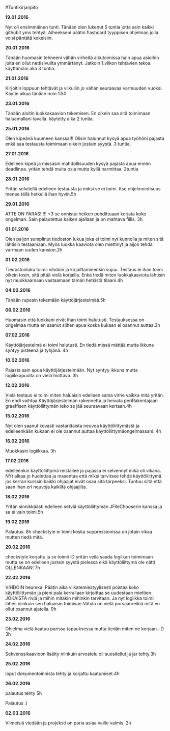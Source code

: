 #Tuntikirjanpito

**19.01.2016** 

Nyt oli ensimmäinen tunti. Tänään olen lukenut 5 tuntia jotta sain kaikki githubit yms tehtyä. Aiheekseni päätin flashcard tyyppisen ohjelman jolla voisi päntätä kokeisiin.


**20.01.2016**

Tänään huomasin tehneeni vähän virheitä alkutoimissa hain apua asioihin joita en ollut nettisivuilta ymmärtänyt. Jatkoin 1.viikon tehtävien tekoa. käyttämäni aka 3 tuntia. 

**21.01.2016**

Kirjoitin loppuun tehtävät ja vilkuilin jo vähän seuraavaa varmuuden vuoksi. Käytin aikaa tänään noin 1:50.

**23.01.2016**

Tänään aloitin luokkakaavion tekemisen. En oikein saa sitä toimimaan haluamallani tavalla. käytetty aika 2 tuntia.

**25.01.2016**

Olen kipeänä kuumeen kanssa!!! Olisin halunnut kysyä apua työhöni pajasta enkä saa testausta toimimaan oikein jostain syystä. 3 tuntia.

**27.01.2016**

Edelleen kipeä ja missasin mahdollisuuden kysyä pajasta apua ennen deadlinea. yritän tehdä muita osia mutta kyllä harmittaa. 2tuntia

**28.01.2016**

Yritän selvitellä edelleen testausta ja miksi se ei toimi. Itse ohjelmointisuus menee tällä hetkellä ihan hyvin.5h

**29.01.2016**

ATTE ON PARAS!!!!! <3 se onnistui hetken pohdittuaan korjata koko ongelman. Sain palautettua kaiken ajallaan ja on mahtava fiilis. 3h

**01.01.2016**

Olen paljon sumplinut tiedoston lukua joka ei toimi nyt kunnolla ja miten sitä lähtisin testaamaan. Myös luokka kaaviota olen miettinyt ja aijon tehdä varmaan uuden kansion.2h

**01.02.2016**

Tiedostonluku toimii vihdoin ja kirjoittaminenkin sujuu. Testaus ei ihan toimi oikein tosin, sitä pitää vielä korjailla. Enkä tiedä miten luokkakaaviota lähtisin nyt muokkaamaan vastaamaan tämän hetkistä tilaani.4h

**04.02.2016**

Tänään rupesin tekemään käyttöjärjestelmää.5h

**06.02.2016**

Huomasin että luokkani eivät ihan toimi halutusti. Testauksessa on ongelmaa mutta en saanut siihen apua koska kukaan ei osannut auttaa.3h

**07.02.2016**

Käyttöjärjestelmä ei toimi halutusti. En tiedä missä mättää mutta ikkuna syntyy pisteenä ja tyhjänä. 4h

**10.02.2016**

Pajasta sain apua käyttöjärjestelmään. Nyt syntyy ikkuna mutta logiikkapuolta on vielä hiottava. 3h

**12.02.2016**

Vielä testaus ei toimi miten haluaisin edelleen sama virhe vaikka mitä yritän. En ehdi vaihtaa Käyttöjärjestelmän rakennetta ja heivata periRakentajaan graaffisen käyttöliittymän teko se jää seuraavaan kertaan.4h

**15.02.2016**

Nyt olen saanut kovasti vastariitaista neuvoa käyttöliittymästä ja edelleenkään kukaan ei ole osannut auttaa käyttöliittymäongelmassani. 4h

**16.02.2016**

Muokkasin logiikkaa. 3h

**17.02.2016**

edelleenkin käyttöliittymä reistailee ja pajassa ei selvennyt mikä oli vikana. NYt alkaa jo huolettaa ja masentaa että miksi tarvitsee  tehdä käyttöliittymä jos kerran kurssin kaikki ohjaajat eivät osaa sitä tarpeeksi. Tuntuu siltä että saan ihan eri neuvoja kaikiltä ohjaajilta.

**18.02.2016**

Yritän sinnikkäästi edelleen setviä käyttöliittymän JFileChooserin kanssa ja se ei vain toimi.5h

**19.02.2016**

Palautus. 8h
checkstyle ei toimi koska suppressionissa on jotain vikaa mutten tiedä mitä.

**20.02.2016**

checkstyle korjattu ja se toimii :D yritän veilä saada logiikan toimimaan mutta se on edelleen jostain syystä pielessä eikä käyttöliittymä ole nätti OLLENKAAN! 7h

**22.02.2016**

VIHDOIN heureka. Päätin aika viikatemiestyylisesti poistaa koko käyttöliittymän ja pieni pala kerrallaan kirjoittaa se uudestaan miettien JOKAISTA riviä ja mihin mitäkin mihinkin tarvitaan. Ja nyt logiikka toimii lähes niinkuin sen haluaisin toimivan Vähän on vielä porsaanreikiä mitä en ollut osannut ajatella. 9h

**23.02.2016**

Ohjelma vielä kaatuu parissa tapauksessa mutta tiedän miten ne korjaan. :D 3h

**24.02.2016**

Sekvenssikaavioon lisätty niinkuin arvostelu oli suositellut ja jar tehty.3h

**25.02.2016**

loput dokumentoinnista tehty ja korjattu kaatumiset.4h

**26.02.2016**

palautus tehty 5h

Palautus :)

**02.03.2016**

Viimeisiä viedään ja projeksti on paria asiaa vaille valmis. 2h


